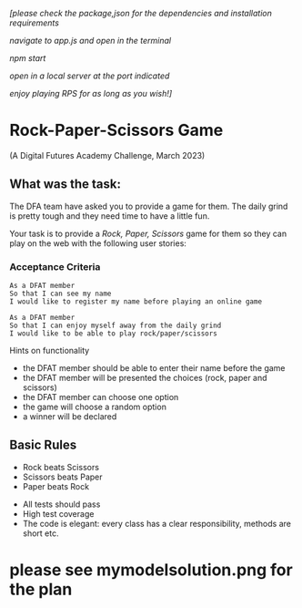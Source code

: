 
_[please check the package,json for the dependencies and installation requirements_

_navigate to app.js and open in the terminal_

_npm start_

_open in a local server at the port indicated_

_enjoy playing RPS for as long as you wish!]_


# Rock-Paper-Scissors Game
(A Digital Futures Academy Challenge, March 2023)

What was the task:
----

The DFA team have asked you to provide a game for them. The daily grind is pretty tough and they need time to have a little fun.

Your task is to provide a _Rock, Paper, Scissors_ game for them so they can play on the web with the following user stories:

### Acceptance Criteria
```
As a DFAT member
So that I can see my name
I would like to register my name before playing an online game

As a DFAT member
So that I can enjoy myself away from the daily grind
I would like to be able to play rock/paper/scissors
```

Hints on functionality

- the DFAT member should be able to enter their name before the game
- the DFAT member will be presented the choices (rock, paper and scissors)
- the DFAT member can choose one option
- the game will choose a random option
- a winner will be declared

## Basic Rules

- Rock beats Scissors
- Scissors beats Paper
- Paper beats Rock

* All tests should pass
* High test coverage
* The code is elegant: every class has a clear responsibility, methods are short etc.

# please see mymodelsolution.png for the plan
